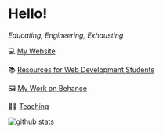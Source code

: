 
# Hello! 

*Educating, Engineering, Exhausting*

:computer: [My Website](https://www.thecodingcreative.com/)

:books: [Resources for Web Development Students](https://gitcoding.club/)

:framed_picture: [My Work on Behance](https://www.behance.net/theCodingCreative)

:woman_teacher: [Teaching](https://search.asu.edu/profile/2482113)

![github stats](https://github-readme-stats.vercel.app/api?username=jlbarn11&include_all_commits=true&count_private=true&show_icons=true&line_height=20&title_color=B84925&icon_color=E97424&text_color=F2F2F2&bg_color=0,222222,130F40 "my Github Stats")
<!--
**jlbarn11/jlbarn11** is a ✨ _special_ ✨ repository because its `README.md` (this file) appears on your GitHub profile.

Here are some ideas to get you started:

- 🔭 I’m currently working on ...
- 🌱 I’m currently learning ...
- 👯 I’m looking to collaborate on ...
- 🤔 I’m looking for help with ...
- 💬 Ask me about ...
- 📫 How to reach me: ...
- 😄 Pronouns: ...
- ⚡ Fun fact: ...
-->
